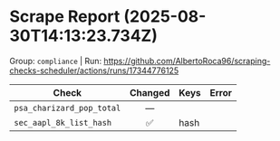 # Scrape Report (2025-08-30T14:13:23.734Z)

Group: `compliance`  |  Run: https://github.com/AlbertoRoca96/scraping-checks-scheduler/actions/runs/17344776125

| Check | Changed | Keys | Error |
|---|:---:|:--|:--|
| `psa_charizard_pop_total` | — |  |  |
| `sec_aapl_8k_list_hash` | ✅ | hash |  |
